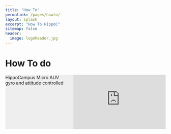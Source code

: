 ```yaml
---
title: "How To"
permalink: /pages/howto/
layout: splash
excerpt: "How To HippoC"
sitemap: false
header:
  image: logoheader.jpg
---
```

<style>
	#container {
		background:#eee;
	}
	#links{
		margin-right: 62%;	
	}
	#rechts{
		float: right;
		width: 60%;
	}
  
  .video-container {
  clear:left;
  position:relative;
	padding-bottom:56.25%;
	padding-top:1px;
	height:0;
  overflow:hidden;
  }
</style>
<style>
.video-container iframe, div.video-container object, div.video-container embed {
	position:absolute;
  float:right;
  top:0;
	right:0;
	width:96%;
	height:100%;
} 
  
</style>


<h1>How To do</h1>

<div id="container">
	<div id="rechts">
    <div class="video-container">
      <iframe width="560" height="315" src="https://www.youtube.com/embed/PrH_exw1WXw" frameborder="0" allowfullscreen></iframe>
    </div>
  </div>
  <div id="links" text-align="center">HippoCampus Micro AUV gyro and attitude controlled
		<div style="clear:both"></div>
	</div>
</div>





